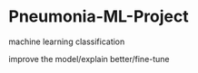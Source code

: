 # Pneumonia-ML-Project
 machine learning classification

improve the model/explain better/fine-tune 
